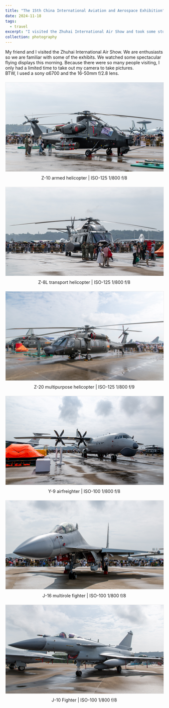 ```yaml
---
title: "The 15th China International Aviation and Aerospace Exhibition"
date: 2024-11-18
tags:
  - travel
excerpt: "I visited the Zhuhai International Air Show and took some stunning photos.<br/><img src='/images/photography/20241118/DSC00972.jpg'>"
collection: photography
---
```


My friend and I visited the Zhuhai International Air Show. We are enthusiasts so we are familiar with some of the exhibits. We watched some spectacular flying displays this morning. Because there were so many people visiting, I only had a limited time to take out my camera to take pictures.  
BTW, I used a sony α6700 and the 16-50mm f/2.8 lens.

<div style="text-align:center; margin:20px 0">
  <img src="/images/photography/20241118/DSC00972.jpg" 
       alt="Z-10 armed helicopter"
       style="max-width:100%; height:auto; border:1px solid #eee">
  <p style="font-style:normal; margin-top:8px">
    Z-10 armed helicopter | ISO-125 1/800 f/8
  </p>
</div>

<div style="text-align:center; margin:20px 0">
  <img src="/images/photography/20241118/DSC00969.jpg" 
       alt="Z-8L transport helicopter"
       style="max-width:100%; height:auto; border:1px solid #eee">
  <p style="font-style:normal; margin-top:8px">
    Z-8L transport helicopter | ISO-125 1/800 f/8
  </p>
</div>

<div style="text-align:center; margin:20px 0">
  <img src="/images/photography/20241118/DSC00981.jpg" 
       alt="Z-20 multipurpose helicopter"
       style="max-width:100%; height:auto; border:1px solid #eee">
  <p style="font-style:normal; margin-top:8px">
    Z-20 multipurpose helicopter | ISO-125 1/800 f/9
  </p>
</div>

<div style="text-align:center; margin:20px 0">
  <img src="/images/photography/20241118/DSC00965.jpg" 
       alt="Y-9 airfreighter"
       style="max-width:100%; height:auto; border:1px solid #eee">
  <p style="font-style:normal; margin-top:8px">
    Y-9 airfreighter | ISO-100 1/800 f/8
  </p>
</div>

<div style="text-align:center; margin:20px 0">
  <img src="/images/photography/20241118/DSC00992.jpg" 
       alt="J-16 multirole fighter"
       style="max-width:100%; height:auto; border:1px solid #eee">
  <p style="font-style:normal; margin-top:8px">
    J-16 multirole fighter | ISO-100 1/800 f/8
  </p>
</div>

<div style="text-align:center; margin:20px 0">
  <img src="/images/photography/20241118/DSC01003.jpg" 
       alt="J-10 Fighter"
       style="max-width:100%; height:auto; border:1px solid #eee">
  <p style="font-style:normal; margin-top:8px">
    J-10 Fighter | ISO-100 1/800 f/8
  </p>
</div>
